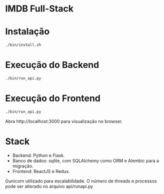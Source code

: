 # IMDB Full-Stack

# Instalação
```bash
./bin/install.sh
```

# Execução do Backend
```bash
./bin/run_api.py
```

# Execução do Frontend
```bash
./bin/run_api.py
```
Abra http://localhost:3000 para visualização no browser.

# Stack
* Backend: Python e Flask.
* Banco de dados: sqlite, com SQLAlchemy como ORM e Alembic para a migração.
* Frontend: ReactJS e Redux. 

Gunicorn utilizado para escalabilidade. O número de threads e processos pode ser alterado no arquivo api/runapi.py

